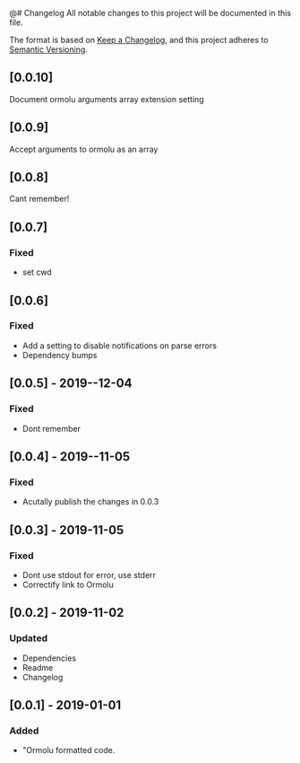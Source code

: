 @# Changelog
All notable changes to this project will be documented in this file.

The format is based on [Keep a Changelog](https://keepachangelog.com/en/1.0.0/),
and this project adheres to [Semantic Versioning](https://semver.org/spec/v2.0.0.html).

## [0.0.10]
Document ormolu arguments array extension setting

## [0.0.9]
Accept arguments to ormolu as an array

## [0.0.8]
Cant remember!

## [0.0.7]
### Fixed
- set cwd

## [0.0.6]
### Fixed
- Add a setting to disable notifications on parse errors
- Dependency bumps

## [0.0.5] - 2019--12-04
### Fixed
- Dont remember

## [0.0.4] - 2019--11-05
### Fixed
- Acutally publish the changes in 0.0.3

## [0.0.3] - 2019-11-05
### Fixed
- Dont use stdout for error, use stderr
- Correctify link to Ormolu

## [0.0.2] - 2019-11-02
### Updated
- Dependencies
- Readme
- Changelog

## [0.0.1] - 2019-01-01
### Added
- "Ormolu formatted code.
